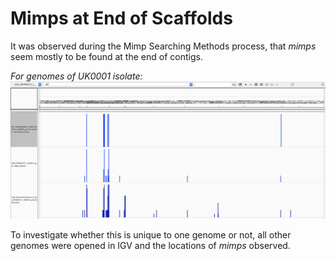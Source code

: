 # Mimps at End of Scaffolds

It was observed during the Mimp Searching Methods process, that _mimps_ seem mostly to be found at the end of contigs. 

_For genomes of UK0001 isolate:_ 
![image.png](image/image.png)

To investigate whether this is unique to one genome or not, all other genomes were opened in IGV and the locations of _mimps_ observed. 
